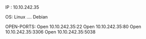 IP : 10.10.242.35

OS:   Linux  .... Debian


OPEN-PORTS:
Open 10.10.242.35:22
Open 10.10.242.35:80
Open 10.10.242.35:3306
Open 10.10.242.35:5038





